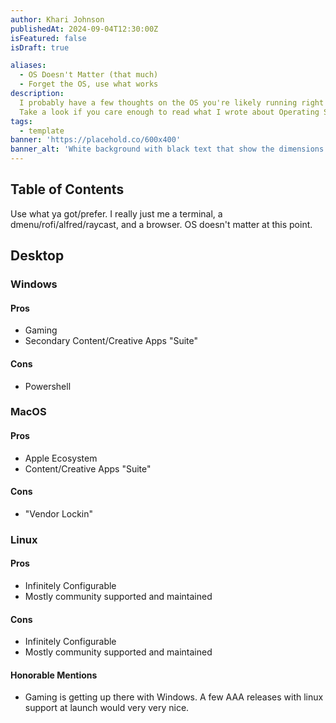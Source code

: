 ```yaml
---
author: Khari Johnson
publishedAt: 2024-09-04T12:30:00Z
isFeatured: false
isDraft: true

aliases:
  - OS Doesn't Matter (that much)
  - Forget the OS, use what works
description:
  I probably have a few thoughts on the OS you're likely running right now. 
  Take a look if you care enough to read what I wrote about Operating Systems.
tags:
  - template
banner: 'https://placehold.co/600x400'
banner_alt: 'White background with black text that show the dimensions'
---
```


## Table of Contents

Use what ya got/prefer. I really just me a terminal, a dmenu/rofi/alfred/raycast, and a browser. OS doesn't matter at this point.

## Desktop

### Windows

#### Pros

- Gaming
- Secondary Content/Creative Apps "Suite"

#### Cons

- Powershell

### MacOS

#### Pros

- Apple Ecosystem
- Content/Creative Apps "Suite"

#### Cons

- "Vendor Lockin" 

### Linux

#### Pros

- Infinitely Configurable
- Mostly community supported and maintained

#### Cons

- Infinitely Configurable
- Mostly community supported and maintained

#### Honorable Mentions

- Gaming is getting up there with Windows. A few AAA releases with linux support at launch would very very nice.
